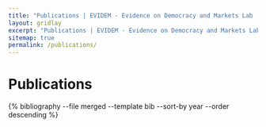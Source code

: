 ```yaml
---
title: "Publications | EVIDEM - Evidence on Democracy and Markets Lab | University of Münster"
layout: gridlay
excerpt: "Publications | EVIDEM - Evidence on Democracy and Markets Lab | University of Münster"
sitemap: true
permalink: /publications/
---
```


# Publications

<!-- ## Highlights

(For a full list see [below](#full-list) or go to [Google Scholar](https://scholar.google.com/citations?user=I8dpTJMAAAAJ&hl=en).

{% assign number_printed = 0 %}
{% for publi in site.data.publist %}

{% assign even_odd = number_printed | modulo: 2 %}
{% if publi.highlight == 1 %}

{% if even_odd == 0 %}

<div class="row">
{% endif %}

<div class="col-sm-6 clearfix">
 <div class="well">
  <pubtit>{{ publi.title }}</pubtit>
  <img src="{{ site.url }}{{ site.baseurl }}/images/pubpic/{{ publi.image }}" class="img-responsive" width="33%" style="float: left" />
  <p>{{ publi.description }}</p>
  <p><em>{{ publi.authors }}</em></p>
  <p><strong><a href="{{ publi.link.url }}">{{ publi.link.display }}</a></strong></p>
  <p class="text-danger"><strong> {{ publi.news1 }}</strong></p>
  <p> {{ publi.news2 }}</p>
 </div>
</div>

{% assign number_printed = number_printed | plus: 1 %}

{% if even_odd == 1 %}

</div>
{% endif %}

{% endif %}
{% endfor %}

{% assign even_odd = number_printed | modulo: 2 %}
{% if even_odd == 1 %}

</div>
{% endif %}

<p> &nbsp; </p>

## Full List 

{% for publi in site.data.publist %}

{{ publi.title }} <br />
<em>{{ publi.authors }} </em><br /><a href="{{ publi.link.url }}">{{ publi.link.display }}</a>

{% endfor %}-->

{% bibliography --file merged --template bib --sort-by year --order descending %}